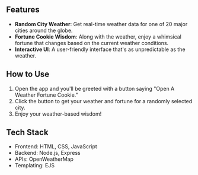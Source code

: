 ## Features

- **Random City Weather**: Get real-time weather data for one of 20 major cities around the globe.
- **Fortune Cookie Wisdom**: Along with the weather, enjoy a whimsical fortune that changes based on the current weather conditions.
- **Interactive UI**: A user-friendly interface that's as unpredictable as the weather.

## How to Use

1. Open the app and you'll be greeted with a button saying "Open A Weather Fortune Cookie."
2. Click the button to get your weather and fortune for a randomly selected city.
3. Enjoy your weather-based wisdom!

## Tech Stack

- Frontend: HTML, CSS, JavaScript
- Backend: Node.js, Express
- APIs: OpenWeatherMap
- Templating: EJS
